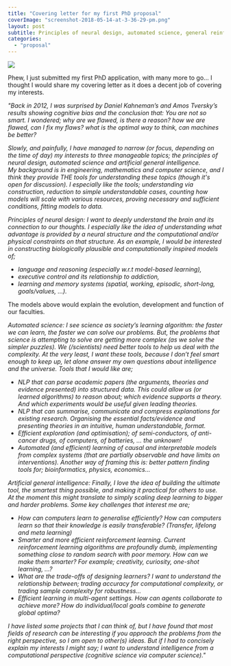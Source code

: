 ```yaml
---
title: "Covering letter for my first PhD proposal"
coverImage: "screenshot-2018-05-14-at-3-36-29-pm.png"
layout: post
subtitle: Principles of neural design, automated science, general reinforcement learning
categories: 
  - "proposal"
---
```


![]({{site.baseurl}}/assets/covering-letter-for-my-first-phd-proposal/{{page.coverImage}})

Phew, I just submitted my first PhD application, with many more to go... I thought I would share my covering letter as it does a decent job of covering my interests.  

_"Back in 2012, I was surprised by Daniel Kahneman’s and Amos Tversky’s results showing cognitive bias and the conclusion that: You are not so smart. I wondered; why are we flawed, is there a reason? how we are flawed, can I fix my flaws? what is the optimal way to think, can machines be better?_

_Slowly, and painfully, I have managed to narrow (or focus, depending on the time of day) my interests to three manageable topics; the principles of neural design, automated science and artificial general intelligence.  
My background is in engineering, mathematics and computer science, and I think they provide THE tools for understanding these topics (though it's open for discussion). I especially like the tools; understanding via construction, reduction to simple understandable cases, counting how models will scale with various resources, proving necessary and sufficient conditions, fitting models to data._

_Principles of neural design: I want to deeply understand the brain and its connection to our thoughts. I especially like the idea of understanding what advantage is provided by a neural structure and the computational and/or physical constraints on that structure. As an example, I would be interested in constructing biologically plausible and computationally inspired models of;_

- _language and reasoning (especially w.r.t model-based learning),_ 
- _executive control and its relationship to addiction,_
- _learning and memory systems (spatial, working, episodic, short-long, goals/values, …)._

The models above would explain the evolution, development and function of our faculties.

_Automated science: I see science as society’s learning algorithm: the faster we can learn, the faster we can solve our problems. But, the problems that science is attempting to solve are getting more complex (as we solve the simpler puzzles). We (/scientists) need better tools to help us deal with the complexity. At the very least, I want these tools, because I don’t feel smart enough to keep up, let alone answer my own questions about intelligence and the universe. Tools that I would like are;_

- _NLP that can parse academic papers (the arguments, theories and evidence presented) into structured data. This could allow us (or learned algorithms) to reason about; which evidence supports a theory. And which experiments would be useful given leading theories._
- _NLP that can summarise, communicate and compress explanations for existing research. Organising the essential facts/evidence and presenting theories in an intuitive, human understandable, format._
- _Efficient exploration (and optimisation); of semi-conductors, of anti-cancer drugs, of computers, of batteries, … the unknown!_
- _Automated (and efficient) learning of causal and interpretable models from complex systems (that are partially observable and have limits on interventions). Another way of framing this is: better pattern finding tools for; bioinformatics, physics, economics…_

_Artificial general intelligence: Finally, I love the idea of building the ultimate tool, the smartest thing possible, and making it practical for others to use. At the moment this might translate to simply scaling deep learning to bigger and harder problems. Some key challenges that interest me are;_

- _How can computers learn to generalise efficiently? How can computers learn so that their knowledge is easily transferable? (Transfer, lifelong and meta learning)_
- _Smarter and more efficient reinforcement learning. Current reinforcement learning algorithms are profoundly dumb, implementing something close to random search with poor memory. How can we make them smarter? For example; creativity, curiosity, one-shot learning, …?_
- _What are the trade-offs of designing learners? I want to understand the relationship between; trading accuracy for computational complexity, or trading sample complexity for robustness..._  
- _Efficient learning in multi-agent settings. How can agents collaborate to achieve more? How do individual/local goals combine to generate global optima?_

_I have listed some projects that I can think of, but I have found that most fields of research can be interesting if you approach the problems from the right perspective, so I am open to other(s) ideas. But if I had to concisely explain my interests I might say; I want to understand intelligence from a computational perspective (cognitive science via computer science)."_
